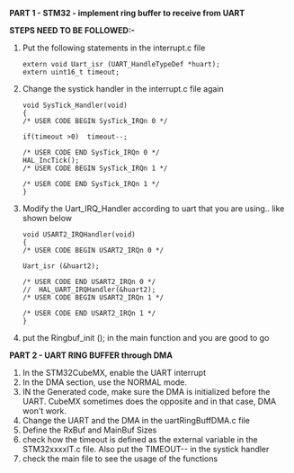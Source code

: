 **PART 1 - STM32 - implement ring buffer to receive from UART**

**STEPS NEED TO BE FOLLOWED:-**

1. Put the following statements in the interrupt.c file
     ```
     extern void Uart_isr (UART_HandleTypeDef *huart);
     extern uint16_t timeout;
     ```
3. Change the systick handler in the interrupt.c file again
   ```
   void SysTick_Handler(void)
   {
   /* USER CODE BEGIN SysTick_IRQn 0 */
  
   if(timeout >0)  timeout--;

   /* USER CODE END SysTick_IRQn 0 */
   HAL_IncTick();
   /* USER CODE BEGIN SysTick_IRQn 1 */

   /* USER CODE END SysTick_IRQn 1 */
   }
   ```
3. Modify the Uart_IRQ_Handler according to uart that you are using.. like shown below
   ```
   void USART2_IRQHandler(void)
   {
   /* USER CODE BEGIN USART2_IRQn 0 */

   Uart_isr (&huart2);

   /* USER CODE END USART2_IRQn 0 */
   //  HAL_UART_IRQHandler(&huart2);
   /* USER CODE BEGIN USART2_IRQn 1 */

   /* USER CODE END USART2_IRQn 1 */
   }
   ```
4. put the Ringbuf_init (); in the main function and you are good to go


**PART 2 - UART RING BUFFER through DMA**

1. In the STM32CubeMX, enable the UART interrupt
2. In the DMA section, use the NORMAL mode.
3. IN the Generated code, make sure the DMA is initialized before the UART. CubeMX sometimes does the opposite and in that case, DMA won't work.
4. Change the UART and the DMA in the uartRingBuffDMA.c file
5. Define the RxBuf and MainBuf Sizes
6. check how the timeout is defined as the external variable in the STM32xxxxIT.c file. Also put the TIMEOUT-- in the systick handler
7. check the main file to see the usage of the functions



